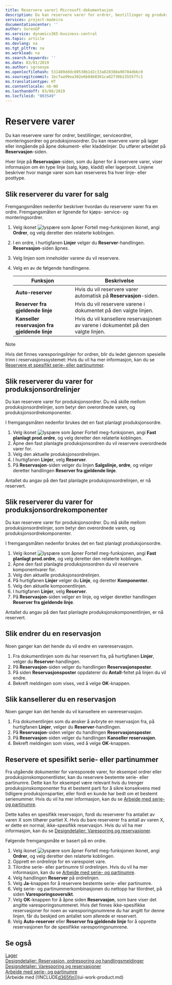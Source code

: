 ```yaml
---
title: Reservere varer| Microsoft-dokumentasjon
description: Du kan reservere varer for ordrer, bestillinger og produksjonsordrer. Du kan reservere varer på lager eller inngående på åpne dokumentlinjer.
services: project-madeira
documentationcenter: ''
author: SorenGP
ms.service: dynamics365-business-central
ms.topic: article
ms.devlang: na
ms.tgt_pltfrm: na
ms.workload: na
ms.search.keywords: ''
ms.date: 03/01/2019
ms.author: sgroespe
ms.openlocfilehash: 531489dddc80530b1d2c33a828388a90784db6c0
ms.sourcegitcommit: 1bcfaa99ea302e6b84b8361ca02730b135557fc1
ms.translationtype: HT
ms.contentlocale: nb-NO
ms.lasthandoff: 03/08/2019
ms.locfileid: "803549"
---
```

# <a name="reserve-items"></a>Reservere varer
Du kan reservere varer for ordrer, bestillinger, serviceordrer, monteringsordrer og produksjonsordrer. Du kan reservere varer på lager eller inngående på åpne dokument- eller kladdelinjer. Du utfører arbeidet på **Reservasjon**-siden.

Hver linje på **Reservasjon**-siden, som du åpner for å reservere varer, viser informasjon om én type linje (salg, kjøp, kladd) eller lagerpost. Linjene beskriver hvor mange varer som kan reserveres fra hver linje- eller posttype.

## <a name="to-reserve-items-for-sales"></a>Slik reserverer du varer for salg
Fremgangsmåten nedenfor beskriver hvordan du reserverer varer fra en ordre. Fremgangsmåten er lignende for kjøps- service- og monteringsordrer.  
1.  Velg ikonet ![lyspære som åpner Fortell meg-funksjonen](media/ui-search/search_small.png "Fortell hva du vil gjøre") ikonet, angi **Ordrer**, og velg deretter den relaterte koblingen.  
2.  I en ordre, i hurtigfanen **Linjer** velger du **Reserver**-handlingen. **Reservasjon**-siden åpnes.  
3. Velg linjen som inneholder varene du vil reservere.  
4. Velg en av de følgende handlingene.  

    |**Funksjon**|**Beskrivelse**|
    |------------------|---------------------|  
    |**Auto-reserver**|Hvis du vil reservere varer automatisk på **Reservasjon**-siden.|  
    |**Reserver fra gjeldende linje**|Hvis du vil reservere varene i dokumentet på den valgte linjen.|  
    |**Kanseller reservasjon fra gjeldende linje**|Hvis du vil kansellere reservasjonen av varene i dokumentet på den valgte linjen.|

> [!NOTE]  
>  Hvis det finnes varesporingslinjer for ordren, blir du ledet gjennom spesielle trinn i reservasjonssystemet: Hvis du vil ha mer informasjon, kan du se [Reservere et spesifikt serie- eller partinummer](inventory-how-to-reserve-items.md#to-reserve-a-specific-serial-or-lot-number).  

## <a name="to-reserve-an-item-for-a-production-order-line"></a>Slik reserverer du varer for produksjonsordrelinjer  
Du kan reservere varer for produksjonsordrer. Du må skille mellom produksjonsordrelinjer, som betyr den overordnede varen, og produksjonsordrekomponenter.

I fremgangsmåten nedenfor brukes det en fast planlagt produksjonsordre.   
1. Velg ikonet ![lyspære som åpner Fortell meg-funksjonen](media/ui-search/search_small.png "Fortell hva du vil gjøre"), angi **Fast planlagt prod.ordre**, og velg deretter den relaterte koblingen.  
2. Åpne den fast planlagte produksjonsordren du vil reservere overordnede varer for.  
3. Velg den aktuelle produksjonsordrelinjen.  
4. I hurtigfanen **Linjer**, velg **Reserver**.
5. På **Reservasjon**-siden velger du linjen **Salgslinje, ordre**, og velger deretter handlingen **Reserver fra gjeldende linje**.  

Antallet du angav på den fast planlagte produksjonsordrelinjen, er nå reservert.

## <a name="to-reserve-items-for-production-order-components"></a>Slik reserverer du varer for produksjonsordrekomponenter  
Du kan reservere varer for produksjonsordrer. Du må skille mellom produksjonsordrelinjer, som betyr den overordnede varen, og produksjonsordrekomponenter.

I fremgangsmåten nedenfor brukes det en fast planlagt produksjonsordre.    
1. Velg ikonet ![lyspære som åpner Fortell meg-funksjonen](media/ui-search/search_small.png "Fortell hva du vil gjøre"), angi **Fast planlagt prod.ordre**, og velg deretter den relaterte koblingen.  
2. Åpne den fast planlagte produksjonsordren du vil reservere komponentvarer for.  
3. Velg den aktuelle produksjonsordrelinjen.  
4. På hurtigfanen **Linjer** velger du **Linje**, og deretter **Komponenter**.  
5. Velg den aktuelle komponentlinjen.  
6. I hurtigfanen **Linjer**, velg **Reserver**.  
7. På **Reservasjon**-siden velger en linje, og velger deretter handlingen **Reserver fra gjeldende linje**.  

Antallet du angav på den fast planlagte produksjonskomponentlinjen, er nå reservert.

## <a name="to-change-a-reservation"></a>Slik endrer du en reservasjon  
Noen ganger kan det hende du vil endre en varereservasjon.   
1. Fra dokumentlinjen som du har reservert fra, på hurtigfanen **Linjer**, velger du **Reserver**-handlingen.  
2. På **Reservasjon**-siden velger du handlingen **Reservasjonsposter**.
3. På siden **Reservasjonsposter** oppdaterer du **Antall**-feltet på linjen du vil endre.
4. Bekreft meldingen som vises, ved å velge **OK**-knappen.

## <a name="to-cancel-a-reservation"></a>Slik kansellerer du en reservasjon  
Noen ganger kan det hende du vil kansellere en varereservasjon.   
1. Fra dokumentlinjen som du ønsker å avbryte en reservasjon fra, på hurtigfanen **Linjer**, velger du **Reserver**-handlingen.  
2. På **Reservasjon**-siden velger du handlingen **Reservasjonsposter**.  
3.  På **Reservasjon**-siden velger du handlingen **Kanseller reservasjon**.  
4.  Bekreft meldingen som vises, ved å velge **OK**-knappen.  

## <a name="to-reserve-a-specific-serial-or-lot-number"></a>Reservere et spesifikt serie- eller partinummer  
Fra utgående dokumenter for varesporede varer, for eksempel ordrer eller produksjonskomponentlister, kan du reservere bestemte serie- eller partinumre. Dette kan for eksempel være relevant hvis du trenger produksjonskomponenter fra et bestemt parti for å sikre konsekvens med tidligere produksjonspartier, eller fordi en kunde har bedt om et bestemt serienummer. Hvis du vil ha mer informasjon, kan du se [Arbeide med serie- og partinumre](inventory-how-work-item-tracking.md).

Dette kalles en spesifikk reservasjon, fordi du reserverer fra antallet av varen X som tilhører partiet X. Hvis du bare reserverer fra antall av varen X, er dette en normal, ikke-spesifikk reservasjon. Hvis du vil ha mer informasjon, kan du se [Designdetaljer: Varesporing og reservasjoner](design-details-item-tracking-and-reservations.md).

Følgende fremgangsmåte er basert på en ordre.    
1. Velg ikonet ![lyspære som åpner Fortell meg-funksjonen](media/ui-search/search_small.png "Fortell hva du vil gjøre") ikonet, angi **Ordrer**, og velg deretter den relaterte koblingen.  
2. Opprett en ordrelinje for en varesporet vare.  
3. Tilordne serie- eller partinumre til ordrelinjen. Hvis du vil ha mer informasjon, kan du se [Arbeide med serie- og partinumre](inventory-how-work-item-tracking.md).
4. Velg handlingen **Reserver** på ordrelinjen.  
5. Velg **Ja**-knappen for å reservere bestemte serie- eller partinumre.  
6. Velg serie- og partinummerkombinasjonen du nettopp har tilordnet, på siden **Varesporingsoversikt**.  
7. Velg **OK**-knappen for å åpne siden **Reservasjon**, som bare viser det angitte varesporingsnummeret. Hvis det finnes ikke-spesifikke reservasjoner for noen av varesporingsnumrene du har angitt for denne linjen, får du beskjed om antallet som allerede er reservert.  
8. Velg **Auto-reserver** eller **Reserver fra gjeldende linje** for å opprette reservasjonen for de spesifikke varesporingsnumrene.

## <a name="see-also"></a>Se også
[Lager](inventory-manage-inventory.md)  
[Designdetaljer: Reservasjon, ordresporing og handlingsmeldinger](design-details-reservation-order-tracking-and-action-messaging.md)  
[Designdetaljer: Varesporing og reservasjoner](design-details-item-tracking-and-reservations.md)  
[Arbeide med serie- og partinumre](inventory-how-work-item-tracking.md)  
[Arbeide med [!INCLUDE[d365fin](includes/d365fin_md.md)]](ui-work-product.md)
